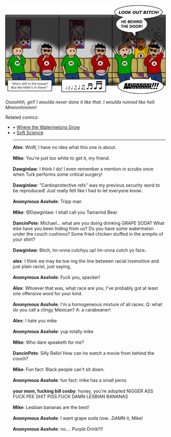 <!--
.. title: Don't Go (In) There!
.. slug: dont-go-in-there
.. date: 2010/08/02 00:00:00
.. tags: 
.. link: 
.. description: 
-->

<a href='dont-go-in-there.html' title='View comments'>
<img class='comic' src='../assets/comics/20100802.jpg' />
</a>

<em>Oooohhh, girl! I woulda never done it like that. I woulda runned like hell. Mmmmhmmm!</em>

<!-- TEASER_END -->
<div class='related'><span>Related comics:</span><ul class='inline'>
<li>&bull; <a href='where-the-watermelons-grow.html'>Where the Watermelons Grow</a></li>
<li>&bull; <a href='soft-science.html'>Soft Science</a></li>
</li>
<hr />

<div class='comments'>
<b>Alex</b>: WoW, I have no idea what this one is about.<br /><br />
<b>Mike</b>: You're just too white to get it, my friend.<br /><br />
<b>Dawginlaw</b>: I think I do! I even remember a mention in scrubs once when Turk performs some critical surgery! <br /><br />
<b>Dawginlaw</b>: "Cardioprotective refs" was my previous security word to be reproduced! Just really felt like I had to let everyone know..<br /><br />
<b>Anonymous Asshole</b>: Tripp man<br /><br />
<b>Mike</b>: @Dawginlaw: I shall call you Tamarind Bear.<br /><br />
<b>DancinPete</b>: Michael... what are you doing drinking GRAPE SODA? What else have you been hiding from us? Do you have some watermelon under the couch cushions? Some fried chicken stuffed in the armpits of your shirt?<br /><br />
<b>Dawginlaw</b>: Bitch, Im-onna cutchyu up! Im-onna cutch yo face..<br /><br />
<b>alex</b>: I think we may be toe-ing the line between racial insensitive and just plain racist, just saying, <br /><br />
<b>Anonymous Asshole</b>: Fuck you, spacker!<br /><br />
<b>Alex</b>: Whoever that was, what race are you, I've probably got at least one offensive word for your kind.<br /><br />
<b>Anonymous Asshole</b>: I'm a homogeneous mixture of all races. Q: what do you call a clingy Mexican? A: a carabeaner!<br /><br />
<b>Alex</b>: I hate you mike<br /><br />
<b>Anonymous Asshole</b>: yup totally mike<br /><br />
<b>Mike</b>: Who dare speaketh for me?<br /><br />
<b>DancinPete</b>: Silly Rallo! How can he watch a movie from behind the couch?<br /><br />
<b>Mike</b>: Fun fact: Black people can't sit down.<br /><br />
<b>Anonymous Asshole</b>: fun fact: mike has a small penis<br /><br />
<b>your mom, fucking bill cosby</b>: honey, you're adopted NIGGER ASS FUCK PEE SHIT PISS FUCK DAMN LESBIAN BANANAS<br /><br />
<b>Mike</b>: Lesbian bananas are the best!<br /><br />
<b>Anonymous Asshole</b>: I want grape soda now...DAMN it, Mike!<br /><br />
<b>Anonymous Asshole</b>: no.... Purple Drink!!!!<br /><br />
</div>

